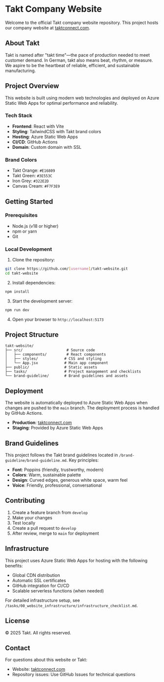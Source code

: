 # Takt Company Website

Welcome to the official Takt company website repository. This project hosts our company website at [taktconnect.com](https://taktconnect.com).

## About Takt

Takt is named after "takt time"—the pace of production needed to meet customer demand. In German, takt also means beat, rhythm, or measure. We aspire to be the heartbeat of reliable, efficient, and sustainable manufacturing.

## Project Overview

This website is built using modern web technologies and deployed on Azure Static Web Apps for optimal performance and reliability.

### Tech Stack
- **Frontend**: React with Vite
- **Styling**: TailwindCSS with Takt brand colors
- **Hosting**: Azure Static Web Apps
- **CI/CD**: GitHub Actions
- **Domain**: Custom domain with SSL

### Brand Colors
- Takt Orange: `#E16809`
- Takt Green: `#3E553C`
- Iron Grey: `#322E2D`
- Canvas Cream: `#F7F3E9`

## Getting Started

### Prerequisites
- Node.js (v18 or higher)
- npm or yarn
- Git

### Local Development

1. Clone the repository:
```bash
git clone https://github.com/[username]/takt-website.git
cd takt-website
```

2. Install dependencies:
```bash
npm install
```

3. Start the development server:
```bash
npm run dev
```

4. Open your browser to `http://localhost:5173`

## Project Structure

```
takt-website/
├── src/                    # Source code
│   ├── components/         # React components
│   ├── styles/            # CSS and styling
│   └── App.jsx            # Main app component
├── public/                # Static assets
├── tasks/                 # Project management and checklists
└── brand-guideline/       # Brand guidelines and assets
```

## Deployment

The website is automatically deployed to Azure Static Web Apps when changes are pushed to the `main` branch. The deployment process is handled by GitHub Actions.

- **Production**: [taktconnect.com](https://taktconnect.com)
- **Staging**: Provided by Azure Static Web Apps

## Brand Guidelines

This project follows the Takt brand guidelines located in `/brand-guideline/brand-guideline.md`. Key principles:

- **Font**: Poppins (friendly, trustworthy, modern)
- **Colors**: Warm, sustainable palette
- **Design**: Curved edges, generous white space, warm feel
- **Voice**: Friendly, professional, conversational

## Contributing

1. Create a feature branch from `develop`
2. Make your changes
3. Test locally
4. Create a pull request to `develop`
5. After review, merge to `main` for deployment

## Infrastructure

This project uses Azure Static Web Apps for hosting with the following benefits:
- Global CDN distribution
- Automatic SSL certificates
- GitHub integration for CI/CD
- Scalable serverless functions (when needed)

For detailed infrastructure setup, see `/tasks/00_website_infrastructure/infrastructure_checklist.md`.

## License

© 2025 Takt. All rights reserved.

## Contact

For questions about this website or Takt:
- Website: [taktconnect.com](https://taktconnect.com)
- Repository issues: Use GitHub Issues for technical questions
